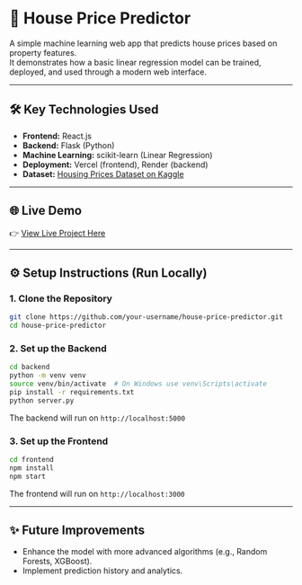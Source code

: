 # 🏡 House Price Predictor

A simple machine learning web app that predicts house prices based on property features.  
It demonstrates how a basic linear regression model can be trained, deployed, and used through a modern web interface.

---

## 🛠️ Key Technologies Used

- **Frontend:** React.js
- **Backend:** Flask (Python)
- **Machine Learning:** scikit-learn (Linear Regression)
- **Deployment:** Vercel (frontend), Render (backend)
- **Dataset:** [Housing Prices Dataset on Kaggle](https://www.kaggle.com/datasets/yasserh/housing-prices-dataset)

---

## 🌐 Live Demo

👉 [View Live Project Here](https://ajarodiy.me/house-price-predictor)

---

## ⚙️ Setup Instructions (Run Locally)

### 1. Clone the Repository

```bash
git clone https://github.com/your-username/house-price-predictor.git
cd house-price-predictor
```

### 2. Set up the Backend

```bash
cd backend
python -m venv venv
source venv/bin/activate  # On Windows use venv\Scripts\activate
pip install -r requirements.txt
python server.py
```
The backend will run on `http://localhost:5000`

### 3. Set up the Frontend

```bash
cd frontend
npm install
npm start
```
The frontend will run on `http://localhost:3000`

---

## ✨ Future Improvements
- Enhance the model with more advanced algorithms (e.g., Random Forests, XGBoost).
- Implement prediction history and analytics.